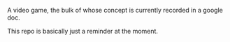 A video game, the bulk of whose concept is currently recorded in a google doc.

This repo is basically just a reminder at the moment.
